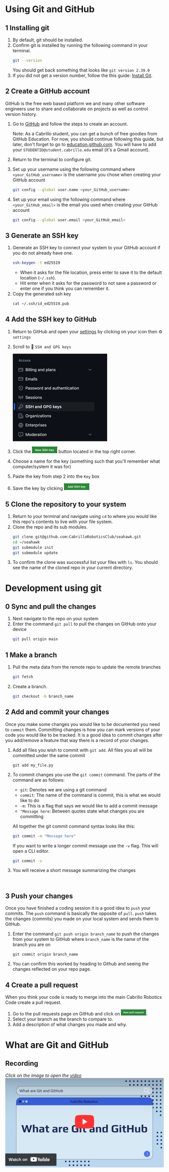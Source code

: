 # Using Git and GitHub
## 1 Installing git
1. By default, git should be installed.
2. Confirm git is installed by running the following command in your terminal.
    ```sh
    git --version
    ```
    You should get back something that looks like `git version 2.39.0`
3. If you did not get a version number, follow the this guide: [Install Git](https://git-scm.com/book/en/v2/Getting-Started-Installing-Git).


## 2 Create a GitHub account
GitHub is the free web based platform we and many other software engineers use to share and collaborate on projects as well as control version history.

1. Go to [GitHub](https://github.com/) and follow the steps to create an account.
    
    Note: As a Cabrillo student, you can get a bunch of free goodies from GitHub Education. For now, you should continue following this guide, but later, don't forget to go to [education.github.com](https://education.github.com/). You will have to add your `STUDENTID@student.cabrillo.edu` email (it's a Gmail account).
2. Return to the terminal to configure git.
3. Set up your username using the following command where `<your_GitHub_username>` is the username you chose when creating your GitHub account
    ```sh
    git config --global user.name <your_GitHub_username>
    ```
4. Set up your email using the following command where `<your_GitHub_email>` is the email you used when creating your GitHub account
    ```sh
    git config --global user.email <your_GitHub_email>
    ```


## 3️ Generate an SSH key
1. Generate an SSH key to connect your system to your GitHub account if you do not already have one.
    ```sh
    ssh-keygen -t ed25519
    ```
    - When it asks for the file location, press enter to save it to the default location (`~/.ssh`).
    - Hit enter when it asks for the password to not save a password or enter one if you think you can remember it.
2. Copy the generated ssh key
    ```sh
    cat ~/.ssh/id_ed25519.pub
    ```


## 4 Add the SSH key to GitHub
1. Return to GitHub and open your [settings](https://github.com/settings/) by clicking on your icon then ⚙️ `settings`
2. Scroll to  🔑 `SSH and GPG keys`

   <img width="300" alt="Tabs" src="img/github_settings_menu.png">

4. Click the <img width="80" alt="New SSH Key" src="img/new_ssh.png"> button located in the top right corner.
1. Choose a name for the key (something such that you'll remember what computer/system it was for)
2. Paste the key from step 2 into the `Key` box
3. Save the key by clicking <img width="80" alt="Add SSH Key" src="img/add_ssh.png">


## 5️ Clone the repository to your system
1. Return to your terminal and navigate using `cd` to where you would like this repo's contents to live with your file system.
2. Clone the repo and its sub modules.
    ```sh
    git clone git@github.com:CabrilloRoboticsClub/seahawk.git
    cd ~/seahawk
    git submodule init 
    git submodule update
    ```
3. To confirm the clone was successful list your files with `ls`. You should see the name of the cloned repo in your current directory.


# Development using git

## 0️ Sync and pull the changes
1. Next navigate to the repo on your system
2. Enter the command `git pull` to pull the changes on GitHub onto your device
   ```sh
   git pull origin main
   ```

## 1️ Make a branch
1. Pull the meta data from the remote repo to update the remote branches
    ```sh
    git fetch
    ```
2. Create a branch.
    ```sh
    git checkout -b branch_name
    ```

## 2️ Add and commit your changes
Once you make some changes you would like to be documented you need to `commit` them. Committing changes is how you can mark versions of your code you would like to be tracked. It is a good idea to commit changes after you add/remove a feature that way there is a record of your changes. 
1. Add all files you wish to commit with `git add`. All files you all will be committed under the same commit
    ```
    git add my_file.py
    ```
1. To commit changes you use the `git commit` command. The parts of the command are as follows:
     - `git`: Denotes we are using a git command 
     - `commit`: The name of the command is commit, this is what we would like to do
     - `-m`: This is a flag that says we would like to add a commit message
     - `"Message here`: Between quotes state what changes you are committing 
     
     All together the git commit command syntax looks like this:
     ```sh
     git commit -m "Message here"
     ```
     If you want to write a longer commit message use the `-v` flag. This will open a CLI editor.
     ```sh
     git commit -v
     ```
2. You will receive a short message summarizing the changes

<br>

## 3️ Push your changes
Once you have finished a coding session it is a good idea to `push` your commits. The `push` command is basically the opposite of `pull`. `push` takes the changes (commits) you made on your local system and sends them to GitHub.
1. Enter the command `git push origin branch_name` to push the changes from your system to GitHub where `branch_name` is the name of the branch you are on
    ```
    git commit origin branch_name
    ```
2. You can confirm this worked by heading to Github and seeing the changes reflected on your repo page.

## 4️ Create a pull request
When you think your code is ready to merge into the main Cabrillo Robotics Code create a pull request. 
1. Go to the pull requests page on GitHub and click on <img width="80" alt="new pull request" src="img/new_pr.png">.
2. Select your branch as the branch to compare to.
3. Add a description of what changes you made and why.

# What are Git and GitHub
## Recording 
*Click on the image to open the [video](https://youtu.be/hzFErKeImTs)*
[![Watch the video](img/what_are_git_and_github_yt.png)](https://youtu.be/Opt-DSF9d_Y?si=3k5_N0q704sF5LPl "Tiny Hawk: What are Git and GitHub")
